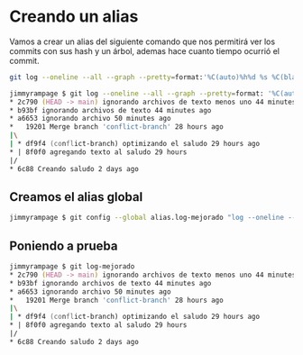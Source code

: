 # Creando un alias

Vamos a crear un alias del siguiente comando que nos permitirá ver los commits con sus hash y un árbol, ademas hace cuanto tiempo ocurrió el commit.

```zsh
git log --oneline --all --graph --pretty=format:'%C(auto)%h%d %s %C(black)%C(bold)%cr'
```

```zsh
jimmyrampage $ git log --oneline --all --graph --pretty=format: '%C(auto)%h%d %s %C(black)% (bold) %cr'
* 2c790 (HEAD -> main) ignorando archivos de texto menos uno 44 minutes.
* b93bf ignorando archivos de texto 44 minutes ago
* a6653 ignorando archivo 50 minutes ago
*   19201 Merge branch 'conflict-branch' 28 hours ago
|\
| * df9f4 (conflict-branch) optimizando el saludo 29 hours ago
* | 8f0f0 agregando texto al saludo 29 hours
|/
* 6c88 Creando saludo 2 days ago
```

## Creamos el alias global

```zsh
jimmyrampage $ git config --global alias.log-mejorado "log --oneline --all --graph --pretty=format: '%C (auto)%h%d %s %C (black) %C (bold)%Cr'"
```

## Poniendo a prueba

```zsh
jimmyrampage $ git log-mejorado
* 2c790 (HEAD -> main) ignorando archivos de texto menos uno 44 minutes.
* b93bf ignorando archivos de texto 44 minutes ago
* a6653 ignorando archivo 50 minutes ago
*   19201 Merge branch 'conflict-branch' 28 hours ago
|\
| * df9f4 (conflict-branch) optimizando el saludo 29 hours ago
* | 8f0f0 agregando texto al saludo 29 hours
|/
* 6c88 Creando saludo 2 days ago
```
